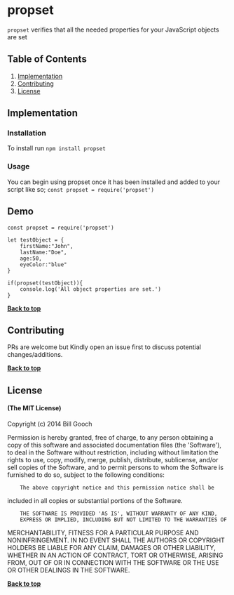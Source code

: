 # propset

`propset` verifies that all the needed properties for your JavaScript objects are set

## Table of Contents

1. [Implementation](#implementation)
2. [Contributing](#contributing)
3. [License](#license)


## Implementation

### Installation
To install run `npm install propset`

### Usage
You can begin using propset once it has been installed and added to your script like so;
`const propset = require('propset')`

## Demo
```
const propset = require('propset')

let testObject = {
	firstName:"John", 
	lastName:"Doe", 
	age:50, 
	eyeColor:"blue"
}

if(propset(testObject)){
	console.log('All object properties are set.')
}
```

**[Back to top](#table-of-contents)**

## Contributing

PRs are welcome but Kindly open an issue first to discuss potential changes/additions.

**[Back to top](#table-of-contents)**

## License

#### (The MIT License)

Copyright (c) 2014 Bill Gooch

Permission is hereby granted, free of charge, to any person obtaining
a copy of this software and associated documentation files (the
'Software'), to deal in the Software without restriction, including
without limitation the rights to use, copy, modify, merge, publish,
        distribute, sublicense, and/or sell copies of the Software, and to
permit persons to whom the Software is furnished to do so, subject to
the following conditions:

        The above copyright notice and this permission notice shall be
included in all copies or substantial portions of the Software.

        THE SOFTWARE IS PROVIDED 'AS IS', WITHOUT WARRANTY OF ANY KIND,
        EXPRESS OR IMPLIED, INCLUDING BUT NOT LIMITED TO THE WARRANTIES OF
MERCHANTABILITY, FITNESS FOR A PARTICULAR PURPOSE AND NONINFRINGEMENT.
        IN NO EVENT SHALL THE AUTHORS OR COPYRIGHT HOLDERS BE LIABLE FOR ANY
CLAIM, DAMAGES OR OTHER LIABILITY, WHETHER IN AN ACTION OF CONTRACT,
        TORT OR OTHERWISE, ARISING FROM, OUT OF OR IN CONNECTION WITH THE
SOFTWARE OR THE USE OR OTHER DEALINGS IN THE SOFTWARE.

**[Back to top](#table-of-contents)**








